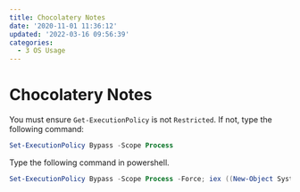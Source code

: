 ```yaml
---
title: Chocolatery Notes
date: '2020-11-01 11:36:12'
updated: '2022-03-16 09:56:39'
categories:
  - 3 OS Usage
---
```

# Chocolatery Notes

You must ensure `Get-ExecutionPolicy` is not `Restricted`. If not, type the following command:

```powershell
Set-ExecutionPolicy Bypass -Scope Process
```

Type the following command in powershell.

```powershell
Set-ExecutionPolicy Bypass -Scope Process -Force; iex ((New-Object System.Net.WebClient).DownloadString('https://chocolatey.org/install.ps1'))
```

